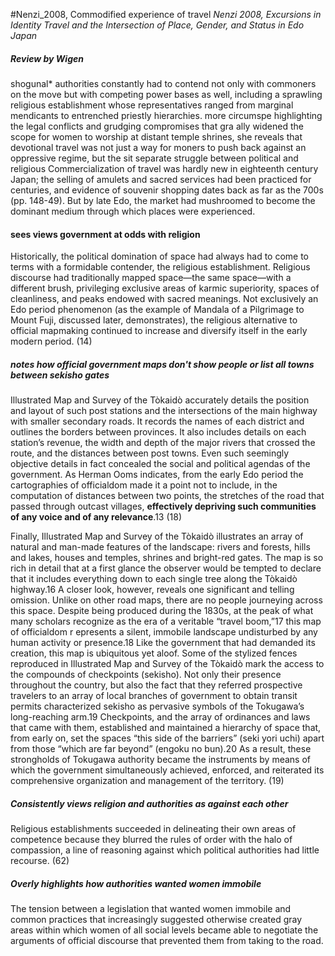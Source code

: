 #Nenzi_2008, Commodified experience of travel
*Nenzi 2008, Excursions in Identity Travel and the Intersection of Place, Gender, and Status in Edo Japan*
##### Review by Wigen
shogunal* authorities constantly had to contend not only with commoners on the move but with competing power bases as well, including a sprawling religious establishment whose representatives ranged from marginal mendicants to entrenched priestly hierarchies.
more circumspe highlighting the legal conflicts and grudging compromises that gra ally widened the scope for women to worship at distant temple shrines, she reveals that devotional travel was not just a way for moners to push back against an oppressive regime, but the sit separate struggle between political and religious
Commercialization of travel was hardly new in eighteenth century Japan; the selling of amulets and sacred services had been practiced for centuries, and evidence of souvenir shopping dates back as far as the 700s (pp. 148-49). But by late Edo, the market had mushroomed to become the dominant medium through which places were experienced.

#### sees views government at odds with religion
Historically, the political domination of space had always had to come to terms with a formidable contender, the religious establishment. Religious discourse had traditionally mapped space—the same space—with a different brush, privileging exclusive areas of karmic superiority, spaces of cleanliness, and peaks endowed with sacred meanings. Not exclusively an Edo period phenomenon (as the example of Mandala of a Pilgrimage to Mount Fuji, discussed later, demonstrates), the religious alternative to official mapmaking continued to increase and diversify itself in the early modern period. (14)
##### notes how official government  maps don't show people or list all  towns between sekisho gates 
Illustrated Map and Survey of the Tòkaidò accurately details the position and layout of such post stations and the intersections of the main highway with smaller secondary roads. It records the names of each district and outlines the borders between provinces. It also includes details on each station’s revenue, the width and depth of the major rivers that crossed the route, and the distances between post towns. Even such seemingly objective details in fact concealed the social and political agendas of the government. As Herman Ooms indicates, from the early Edo period the cartographies of officialdom made it a point not to include, in the computation of distances between two points, the stretches of the road that passed through outcast villages, **effectively depriving such communities of any voice and of any relevance**.13 (18)

Finally, Illustrated Map and Survey of the Tòkaidò illustrates an array of natural and man-made features of the landscape: rivers and forests, hills and lakes, houses and temples, shrines and bright-red gates. The map is so rich in detail that at a first glance the observer would be tempted to declare that it includes everything down to each single tree along the Tòkaidò highway.16
A closer look, however, reveals one significant and telling omission.
Unlike on other road maps, there are no people journeying across this space. Despite being produced during the 1830s, at the peak of what many scholars recognize as the era of a veritable “travel boom,”17 this map of officialdom r ­epresents a silent, immobile landscape undisturbed by any human activity or presence.18
Like the government that had demanded its creation, this map is ubiquitous yet aloof. Some of the stylized fences reproduced in Illustrated Map and Survey of the Tòkaidò mark the access to the compounds of checkpoints (sekisho). Not only their presence throughout the country, but also the fact that they referred prospective travelers to an array of local branches of government to obtain transit permits characterized sekisho as pervasive symbols of the Tokugawa’s long-reaching arm.19 Checkpoints, and the array of ordinances and laws that came with them, established and maintained a hierarchy of space that, from early on, set the spaces “this side of the barriers” (seki yori uchi) apart from those “which are far beyond” (engoku no bun).20 As a result,
these strongholds of Tokugawa authority became the instruments by means of which the government simultaneously achieved, enforced, and reiterated its comprehensive organization and management of the territory.  (19)

##### Consistently views religion and authorities as against each other
Religious establishments succeeded in delineating their own areas of competence because they blurred the rules of order with the halo of compassion, a line of reasoning against which political authorities had little recourse. (62)

##### Overly highlights how authorities wanted women immobile
The tension between a legislation that wanted women im­mobile and common practices that increasingly suggested otherwise created gray areas within which women of all social levels became able to negotiate the arguments of official discourse that prevented them from taking to the road.